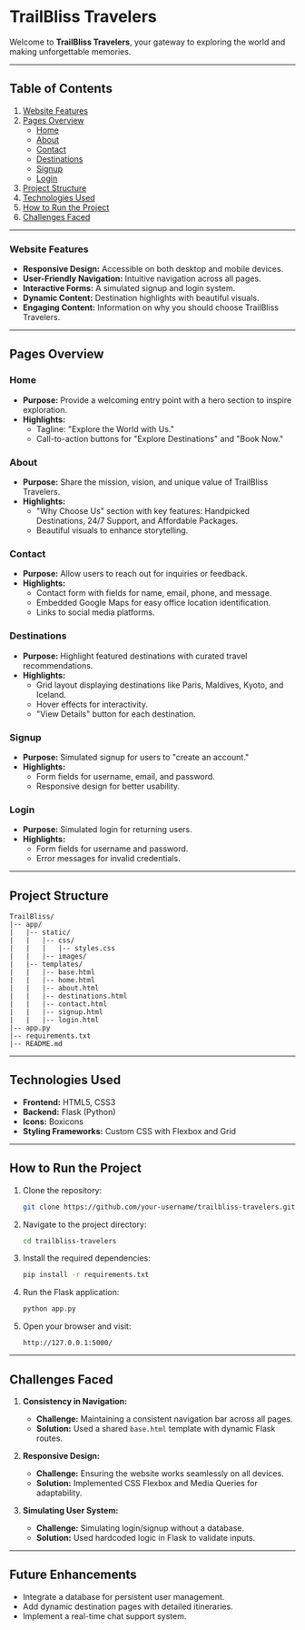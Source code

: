 <h1><b>TrailBliss Travelers</b></h1>

Welcome to **TrailBliss Travelers**, your gateway to exploring the world and making unforgettable memories. 

---

## Table of Contents

1. [Website Features](#website-features)
2. [Pages Overview](#pages-overview)
   - [Home](#home)
   - [About](#about)
   - [Contact](#contact)
   - [Destinations](#destinations)
   - [Signup](#signup)
   - [Login](#login)
3. [Project Structure](#project-structure)
4. [Technologies Used](#technologies-used)
5. [How to Run the Project](#how-to-run-the-project)
6. [Challenges Faced](#challenges-faced)

---

<h3>Website Features</h3> 

- **Responsive Design:** Accessible on both desktop and mobile devices.
- **User-Friendly Navigation:** Intuitive navigation across all pages.
- **Interactive Forms:** A simulated signup and login system.
- **Dynamic Content:** Destination highlights with beautiful visuals.
- **Engaging Content:** Information on why you should choose TrailBliss Travelers.

---

## Pages Overview

### Home
- **Purpose:** Provide a welcoming entry point with a hero section to inspire exploration.
- **Highlights:**
  - Tagline: "Explore the World with Us."
  - Call-to-action buttons for "Explore Destinations" and "Book Now."

### About
- **Purpose:** Share the mission, vision, and unique value of TrailBliss Travelers.
- **Highlights:**
  - "Why Choose Us" section with key features: Handpicked Destinations, 24/7 Support, and Affordable Packages.
  - Beautiful visuals to enhance storytelling.

### Contact
- **Purpose:** Allow users to reach out for inquiries or feedback.
- **Highlights:**
  - Contact form with fields for name, email, phone, and message.
  - Embedded Google Maps for easy office location identification.
  - Links to social media platforms.

### Destinations
- **Purpose:** Highlight featured destinations with curated travel recommendations.
- **Highlights:**
  - Grid layout displaying destinations like Paris, Maldives, Kyoto, and Iceland.
  - Hover effects for interactivity.
  - "View Details" button for each destination.

### Signup
- **Purpose:** Simulated signup for users to "create an account."
- **Highlights:**
  - Form fields for username, email, and password.
  - Responsive design for better usability.

### Login
- **Purpose:** Simulated login for returning users.
- **Highlights:**
  - Form fields for username and password.
  - Error messages for invalid credentials.

---

## Project Structure

```
TrailBliss/
|-- app/
|   |-- static/
|   |   |-- css/
|   |   |   |-- styles.css
|   |   |-- images/
|   |-- templates/
|   |   |-- base.html
|   |   |-- home.html
|   |   |-- about.html
|   |   |-- destinations.html
|   |   |-- contact.html
|   |   |-- signup.html
|   |   |-- login.html
|-- app.py
|-- requirements.txt
|-- README.md
```

---

## Technologies Used

- **Frontend:** HTML5, CSS3
- **Backend:** Flask (Python)
- **Icons:** Boxicons
- **Styling Frameworks:** Custom CSS with Flexbox and Grid

---

## How to Run the Project

1. Clone the repository:
   ```bash
   git clone https://github.com/your-username/trailbliss-travelers.git
   ```

2. Navigate to the project directory:
   ```bash
   cd trailbliss-travelers
   ```

3. Install the required dependencies:
   ```bash
   pip install -r requirements.txt
   ```

4. Run the Flask application:
   ```bash
   python app.py
   ```

5. Open your browser and visit:
   ```
   http://127.0.0.1:5000/
   ```

---

## Challenges Faced

1. **Consistency in Navigation:**
   - **Challenge:** Maintaining a consistent navigation bar across all pages.
   - **Solution:** Used a shared `base.html` template with dynamic Flask routes.

2. **Responsive Design:**
   - **Challenge:** Ensuring the website works seamlessly on all devices.
   - **Solution:** Implemented CSS Flexbox and Media Queries for adaptability.

3. **Simulating User System:**
   - **Challenge:** Simulating login/signup without a database.
   - **Solution:** Used hardcoded logic in Flask to validate inputs.

---

## Future Enhancements

- Integrate a database for persistent user management.
- Add dynamic destination pages with detailed itineraries.
- Implement a real-time chat support system.
